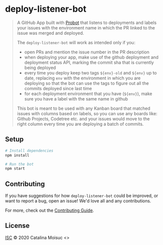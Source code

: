# deploy-listener-bot

> A GitHub App built with [Probot](https://github.com/probot/probot)
> that listens to deployments and labels your issues with the environment name in which the PR linked to the issue was
> merged and deployed.
> 
> The `deploy-listener-bot` will work as intended only if you:
> * open PRs and mention the issue number in the PR description
> * when deploying your app, make use of the github deployment and deployment status API, marking the commit sha that
> is currently being deployed
> * every time you deploy keep two tags `${env}-old` and `${env}` up to date, replacing `env` with the environment in
> which you are deploying so that the bot can use the tags to figure out all the commits deployed since last time
> * for each deployment environment that you have (`${env}`), make sure you have a label with the same name in github
>
> This bot is meant to be used with any Kanban board that matched issues with columns based on labels, so you can use
> any boards like: Github Projects, Codetree etc. and your issues would move to the right column every time you are
> deploying a batch of commits.
>

## Setup

```sh
# Install dependencies
npm install

# Run the bot
npm start
```

## Contributing

If you have suggestions for how `deploy-listener-bot` could be improved, or want to report a bug, open an issue! We'd love all and any contributions.

For more, check out the [Contributing Guide](CONTRIBUTING.md).

## License

[ISC](LICENSE) © 2020 Catalina Moisuc <>
